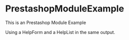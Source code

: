 # PrestashopModuleExample
This is an Prestashop Module Example


Using a HelpForm and a HelpList in the same output.
